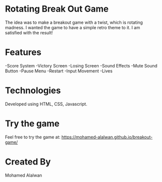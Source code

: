 # Rotating Break Out Game
The idea was to make a breakout game with a twist, which is rotating madness. I wanted the game to have a simple retro theme to it. I am satisfied with the result!

# Features
-Score System
-Victory Screen
-Losing Screen
-Sound Effects
-Mute Sound Button
-Pause Menu
-Restart
-Input Movement
-Lives


# Technologies
Developed using HTML, CSS, Javascript.

# Try the game
Feel free to try the game at: https://mohamed-alalwan.github.io/breakout-game/

# Created By
Mohamed Alalwan
